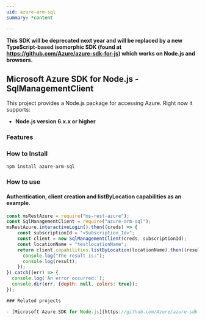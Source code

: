 ```yaml
---
uid: azure-arm-sql
summary: *content

---
```

**This SDK will be deprecated next year and will be replaced by a new TypeScript-based isomorphic SDK (found at https://github.com/Azure/azure-sdk-for-js) which works on Node.js and browsers.**
## Microsoft Azure SDK for Node.js - SqlManagementClient
This project provides a Node.js package for accessing Azure. Right now it supports:
- **Node.js version 6.x.x or higher**

### Features


### How to Install

```bash
npm install azure-arm-sql
```

### How to use

#### Authentication, client creation and listByLocation capabilities as an example.

```javascript
const msRestAzure = require("ms-rest-azure");
const SqlManagementClient = require("azure-arm-sql");
msRestAzure.interactiveLogin().then((creds) => {
    const subscriptionId = "<Subscription_Id>";
    const client = new SqlManagementClient(creds, subscriptionId);
    const locationName = "testlocationName";
    return client.capabilities.listByLocation(locationName).then((result) => {
      console.log("The result is:");
      console.log(result);
    });
}).catch((err) => {
  console.log('An error occurred:');
  console.dir(err, {depth: null, colors: true});
});

### Related projects

- [Microsoft Azure SDK for Node.js](https://github.com/Azure/azure-sdk-for-node)
